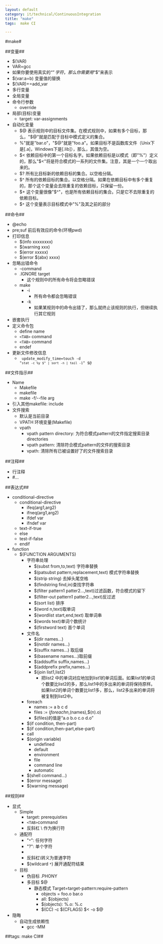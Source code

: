 ```yaml
---
layout: default
category: it/technical/ContinuousIntegration
title: "make"
tags:  make CI

---
```

#make#



##变量##
* $(VAR)
* VAR=gcc
* 如果你要使用真实的“$”字符，那么你需要用“$$”来表示
* $(var:a=b) 变量值的替换
* $(VAR)+=add_var
* 多行变量
* 全局变量
* 命令行参数
  * override
* 局部(目标)变量
  * target: var-assignments
* 自动化变量
  * $@ 表示规则中的目标文件集。在模式规则中，如果有多个目标，那么，"$@"就是匹配于目标中模式定义的集合。 
  * $% 仅当目标是函数库文件中，表示规则中的目标成员名。例如，如果一个目标是"foo.a(bar.o)"，那么，"$%"就是"bar.o"，"$@"就是"foo.a"。如果目标不是函数库文件（Unix下是[.a]，Windows下是[.lib]），那么，其值为空。 
  * $< 依赖目标中的第一个目标名字。如果依赖目标是以模式（即"%"）定义的，那么"$<"将是符合模式的一系列的文件集。注意，其是一个一个取出来的。 
  * $?  所有比目标新的依赖目标的集合。以空格分隔。 
  * $^ 所有的依赖目标的集合。以空格分隔。如果在依赖目标中有多个重复的，那个这个变量会去除重复的依赖目标，只保留一份。 
  * $+ 这个变量很像"$^"，也是所有依赖目标的集合。只是它不去除重复的依赖目标。 
  * $`*` 这个变量表示目标模式中"%"及其之前的部分 



##命令##
* @echo
* pre;suf 前后有效应的命令(环境pwd)
* 打印信息
  * $(info xxxxxxxx)
  * $(warning xxx)
  * $(error xxxxx)
  * $(error $(abx) xxxx)
* 忽略出错命令
  * -command
  * .IGNORE target
    * 这个规则中的所有命令将会忽略错误
  * make
    * -i
      * 所有命令都会忽略错误
    * -k
      * 如果某规则中的命令出错了，那么就终止该规则的执行，但继续执行其它规则 
* 嵌套执行
* 定义命令包
  * define name
  * `<TAB>` command
  * `<TAB>` command
  * endef
* 更新文件修改信息
  * <code language="makefile"> update_modify_time=touch -d "``stat -c %y $^ | sort -n | tail -1``" $@ </code>



##文件指示##
* Name
  * Makefile
  * makefile
  * make -f/--file arg
* 引入其他makefile: include
* 文件搜索
  * 默认是当前目录
  * VPATH 环境变量(Makefile)
  * vpath
    * vpath pattern directory: 为符合模式pattern的文件指定搜索目录directories
    * vpath pattern: 清除符合模式pattern的文件的搜索目录
    * vpath: 清除所有已被设置好了的文件搜索目录



##注释##
* 行注释
* #...



##表达式##
* conditional-directive
  * conditional-directive
    * ifeq(arg1,arg2)
    * ifneq(arg1,arg2)
    * ifdef var
    * ifndef var
  * text-if-true
  * else
  * test-if-false
  * endif
* function
  * $(FUNCTION ARGUMENTS)
    * 字符串处理
      * $(subst from,to,text) 字符串替换
      * $(patsubst pattern,replacement,text) 模式字符串替换
      * $(strip string) 去掉头尾空格
      * $(findstring find,in)查找字符串
      * $(filter pattern1 patter2...,text)过滤函数，符合模式的留下
      * $(filter-out pattern1 patter2...,text)反过滤
      * $(sort list) 排序
      * $(word n,text)取单词
      * $(wordlist start,end,text) 取单词串
      * $(words text)单词个数统计
      * $(firstword text) 首个单词
    * 文件名
      * $(dir names...) 
      * $(notdir names...) 
      * $(suffix names...) 取后缀
      * $(basename names...)取前缀
      * $(addsuffix suffix,names...) 
      * $(addprefix prefix,names...) 
      * $(join list1,list2)
        * 把list2 中的单词对应地加到list1的单词后面。如果list1的单词个数要比list2的多，那么list1中的多出来的单词将保持原样。如果list2的单词个数要比list1多，那么，list2多出来的单词将被复制到list2中。
    * foreach
      * names := a b c d
      * files := $(foreach n,$(names),$(n).o)
      * $(files)的值是“a.o b.o c.o d.o”
    * $(if condition, then-part) 
    * $(if condition,then-part,else-part)
    * call
    * $(origin variable)
      * undefined
      * default
      * environment
      * file
      * command line
      * automatic
    * $(shell command...)
    * $(error message)
    * $(warning message)



##规则##
* 显式
  * Simple
    * target: prerequisties
    * `<TAB>`command
    * 反斜杠 \ 作为换行符
  * 通配符
    * "`*`": 任何字符
    * "?": 单个字符
    * [...]: 集合中的一个字符
    * 反斜杠\转义为普通字符
    * $(wildcard `*`) 展开通配符结果
  * 目标
    * 伪目标 .PHONY
    * 多目标 $@
      * 静态模式 Target=target-pattern:require-pattern
        * objects = foo.o bar.o
        * all: $(objects)
        * $(objects): %.o: %.c
        * $(CC) -c $(CFLAGS) $< -o $@ 
* 隐晦
  * 自动生成依赖性
    * gcc -MM



##tags: make CI##
